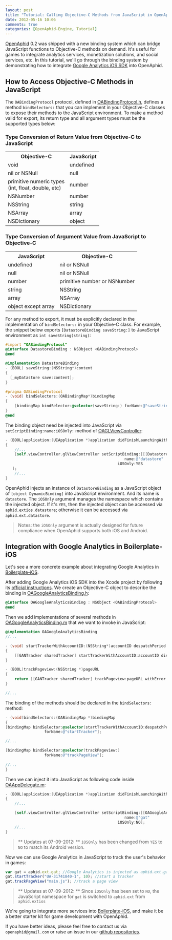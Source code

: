 ```yaml
---
layout: post
title: "Tutorial: Calling Objective-C Methods from JavaScript in OpenAphid"
date: 2012-05-16 10:06
comments: true
categories: [OpenAphid-Engine, Tutorial]
---
```


[OpenAphid](https://github.com/openaphid) 0.2 was shipped with a new binding system which can bridge JavaScript functions to Objective-C methods on demand. It's useful for games to integrate analytics services, monetization solutions, and social services, etc. In this tutorial, we'll go through the binding system by demonstrating how to integrate [Google Analytics iOS SDK](https://developers.google.com/analytics/devguides/collection/ios/) into OpenAphid. 

<!-- more -->

## How to Access Objective-C Methods in JavaScript

The `OABindingProtocol` protocol, defined in [OABindingProtocol.h](https://github.com/openaphid/Runtime/blob/master/PreBuild/OABindingProtocol.h), defines a method `bindSelectors:` that you can implement in your Objective-C classes to expose their methods to the JavaScript environment. To make a method valid for export, its return type and all argument types must be the supported types below:

### Type Conversion of Return Value from Objective-C to JavaScript

<table class="aphid-table">
	<tr>
		<th>Objective-C</th>
		<th>JavaScript</th>
	</tr>
	<tr>
		<td>void</td> <td>undefined</td>
	</tr>
	<tr>
		<td>nil or NSNull</td> <td>null</td>
	</tr>
	<tr>
		<td>primitive numeric types<br/>(int, float, double, etc)</td> <td>number</td>
	</tr>
	<tr>
		<td>NSNumber</td> <td>number</td>
	</tr>
	<tr>
		<td>NSString</td> <td>string</td>
	</tr>
	<tr>
		<td>NSArray</td> <td>array</td>
	</tr>
	<tr>
		<td>NSDictionary</td> <td>object</td>
	</tr>
</table>

### Type Conversion of Argument Value from JavaScript to Objective-C

<table class="aphid-table">
	<tr>
		<th>JavaScript</th> <th>Objective-C</th>
	</tr>
	<tr>
		<td>undefined</td> <td>nil or NSNull</td>
	</tr>
	<tr>
		<td>null</td> <td>nil or NSNull</td>
	</tr>
	<tr>
		<td>number</td> <td>primitive number or NSNumber</td>
	</tr>
	<tr>
		<td>string</td> <td>NSString</td>
	</tr>
	<tr>
		<td>array</td> <td>NSArray</td>
	</tr>
	<tr>
		<td>object except array</td> <td>NSDictionary</td>
	</tr>
</table>

For any method to export, it must be explicitly declared in the implementation of `bindSelectors:` in your Objective-C class. For example, the snippet below exports `[DatastoreBinding saveString:]` to JavaScript environment as `int saveString(string)`:

```objective-c
#import "OABindingProtocol"
@interface DatastoreBinding : NSObject <OABindingProtocol>
@end

@implementation DatastoreBinding
- (BOOL) saveString:(NSString*)content
{
  [_myDatastore save:content];
}

#pragma OABindingProtocol
- (void) bindSelectors:(OABindingMap*)bindingMap
{
	[bindingMap bindSelector:@selector(saveString:) forName:@"saveString"];
}
@end
```

The binding object need be injected into JavaScript via `setScriptBinding:name:iOSOnly:` method of [OAGLViewController](https://github.com/openaphid/Runtime/blob/master/PreBuild/OAGLViewController.h):

```objective-c
- (BOOL)application:(UIApplication *)application didFinishLaunchingWithOptions:(NSDictionary *)launchOptions
{
	//...
	[self.viewController.glViewController setScriptBinding:[[[DatastoreBinding alloc] init] autorelease] 
                                                    name:@"datastore" 
                                                 iOSOnly:YES
   ];
	//...
}
```

OpenAphid injects an instance of `DatastoreBinding` as a JavaScript object of `[object DynamicBinding]` into JavaScript environment. And its name is `datastore`. The `iOSOnly` argument manages the namespace which contains the injected object. If it's `YES`, then the injected object can be accessed via `aphid.extios.datastore`; otherwise it can be accessed via `aphid.ext.datastore`. 

> Notes: the `iOSOnly` argument is actually designed for future compliance when OpenAphid supports both iOS and Android.

## Integration with Google Analytics in Boilerplate-iOS

Let's see a more concrete example about integrating Google Analytics in [Boilerplate-iOS](https://github.com/openaphid/Boilerplate-iOS). 

After adding Google Analytics iOS SDK into the Xcode project by following its [official instructions](https://developers.google.com/analytics/devguides/collection/ios/devguide#gettingStarted). We create an Objective-C object to describe the binding in [OAGoogleAnalyticsBinding.h](https://github.com/openaphid/Boilerplate-iOS/blob/master/Boilerplate/Boilerplate/OAGoogleAnalyticsBinding.h):

```objective-c
@interface OAGoogleAnalyticsBinding : NSObject <OABindingProtocol>
@end
```

Then we add implementations of several methods in [OAGoogleAnalyticsBinding.m](https://github.com/openaphid/Boilerplate-iOS/blob/master/Boilerplate/Boilerplate/OAGoogleAnalyticsBinding.m) that we want to invoke in JavaScript:

```objective-c
@implementation OAGoogleAnalyticsBinding
//...

- (void) startTrackerWithAccountID:(NSString*)accountID despatchPeriod:(int)period
{
	[[GANTracker sharedTracker] startTrackerWithAccountID:accountID dispatchPeriod:period delegate:nil];
}

- (BOOL)trackPageview:(NSString *)pageURL
{
	return [[GANTracker sharedTracker] trackPageview:pageURL withError:NULL];
}

//...
```

The binding of the methods should be declared in the `bindSelectors:` method:

```objective-c
- (void)bindSelectors:(OABindingMap *)bindingMap
{
[bindingMap bindSelector:@selector(startTrackerWithAccountID:despatchPeriod:)
                 forName:@"startTracker"];

//...

[bindingMap bindSelector:@selector(trackPageview:)
                 forName:@"trackPageView"];
  
//...
}
```

Then we can inject it into JavaScript as following code inside [OAAppDelegate.m](https://github.com/openaphid/Boilerplate-iOS/blob/master/Boilerplate/Boilerplate/OAAppDelegate.m):

```objective-c
- (BOOL)application:(UIApplication *)application didFinishLaunchingWithOptions:(NSDictionary *)launchOptions
{
	//...

	[self.viewController.glViewController setScriptBinding:[[OAGoogleAnalyticsBinding new] autorelease]  
                                                    name:@"gat" 
                                                 iOSOnly:NO];
	//...
}

```
> ** Updates at 07-09-2012: ** `iOSOnly` has been changed from `YES` to `NO` to match its Android version.

Now we can use Google Analytics in JavaScript to track the user's behavior in games:

```javascript
var gat = aphid.ext.gat; //Google Analytics is injected as aphid.ext.gat
gat.startTracker("UA-31741840-1", 10); //start a tracker
gat.trackPageView("main.js"); //track a page view
```
> ** Updates at 07-09-2012: ** Since `iOSOnly` has been set to `NO`, the JavaScript namespace for `gat` is switched to `aphid.ext` from `aphid.extios`

We're going to integrate more services into [Boilerplate-iOS](https://github.com/openaphid/Boilerplate-iOS), and make it be a better starter kit for game development with OpenAphid.

If you have better ideas, please feel free to contact us via `openaphid@gmail.com` or raise an issue in our [github repositories](https://github.com/openaphid). 
